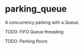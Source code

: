 # parking_queue

A concurrency parking with a Queue.

TODO: FIFO Queue threading

TODO: Parking floors
